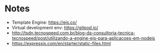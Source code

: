 # Notes

- Template Engine: https://ejs.co/
- Virtual development env: https://gitpod.io/
- http://tsdn.tecnospeed.com.br/blog-da-consultoria-tecnica-tecnospeed/post/utilizando-a-engine-ejs-para-aplicacoes-em-nodejs
- https://expressjs.com/en/starter/static-files.html
